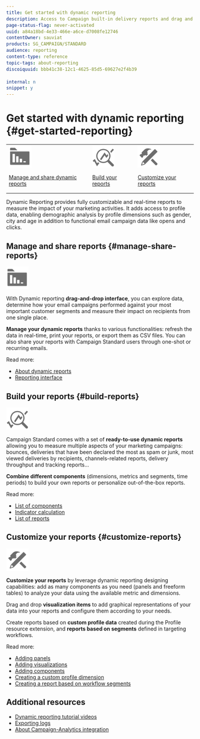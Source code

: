 ```yaml
---
title: Get started with dynamic reporting
description: Access to Campaign built-in delivery reports and drag and drop variables and dimensions to create new dynamic reports, and analyze the success of your campaigns.
page-status-flag: never-activated
uuid: a84a18bd-4e33-466e-a6ce-d7008fe12746
contentOwner: sauviat
products: SG_CAMPAIGN/STANDARD
audience: reporting
content-type: reference
topic-tags: about-reporting
discoiquuid: bbb41c38-12c1-4625-85d5-69627e2f4b39

internal: n
snippet: y
---
```


# Get started with dynamic reporting {#get-started-reporting}

<table>
<tr>
<td><img src="assets/do-not-localize/icon_manage.svg" width="60px"><p><a href="#manage-share-reports">Manage and share dynamic reports</a></p></td>
<td><img src="assets/do-not-localize/icon_build.svg" width="60px"><p><a href="#build-reports">Build your reports</a></p></td>
<td><img src="assets/do-not-localize/icon_customize.svg" width="60px"><p><a href="#customize-reports">Customize your reports</a></p></td></tr>
</table>

Dynamic Reporting provides fully customizable and real-time reports to measure the impact of your marketing activities. It adds access to profile data, enabling demographic analysis by profile dimensions such as gender, city and age in addition to functional email campaign data like opens and clicks.

## Manage and share reports {#manage-share-reports}

<img src="assets/do-not-localize/icon_manage.svg" width="60px">

With Dynamic reporting **drag-and-drop interface**, you can explore data, determine how your email campaigns performed against your most important customer segments and measure their impact on recipients from one single place.

**Manage your dynamic reports** thanks to various functionalities: refresh the data in real-time, print your reports, or export them as CSV files. You can also share your reports with Campaign Standard users through one-shot or recurring emails.

Read more:

* [About dynamic reports](../../reporting/using/about-dynamic-reports.md)
* [Reporting interface](../../reporting/using/reporting-interface.md)

## Build your reports {#build-reports}

<img src="assets/do-not-localize/icon_build.svg" width="60px">

Campaign Standard comes with a set of **ready-to-use dynamic reports** allowing you to measure multiple aspects of your marketing campaigns: bounces, deliveries that have been declared the most as spam or junk, most viewed deliveries by recipients, channels-related reports, delivery throughput  and tracking reports...

**Combine different components** (dimensions, metrics and segments, time periods) to build your own reports or personalize out-of-the-box reports.

Read more:

* [List of components](../../reporting/using/list-of-components-.md)
* [Indicator calculation](../../reporting/using/indicator-calculation.md)
* [List of reports](../../reporting/using/defining-the-report-period.md)

## Customize your reports {#customize-reports}

<img src="assets/do-not-localize/icon_customize.svg" width="60px">

**Customize your reports** by leverage dynamic reporting designing capabilities: add as many components as you need (panels and freeform tables) to analyze your data using the available metric and dimensions.

Drag and drop **visualization items** to add graphical representations of your data into your reports and configure them according to your needs.

Create reports based on **custom profile data** created during the Profile resource extension, and **reports based on segments** defined in targeting workflows.

Read more:

* [Adding panels](../../reporting/using/adding-panels.md)
* [Adding visualizations](../../reporting/using/adding-visualizations.md)
* [Adding components](../../reporting/using/adding-components.md)
* [Creating a custom profile dimension](../../reporting/using/creating-a-custom-profile-dimension.md)
* [Creating a report based on workflow segments](../../reporting/using/creating-a-report-workflow-segment.md)

## Additional resources

* [Dynamic reporting tutorial videos](https://docs.adobe.com/content/help/en/campaign-standard-learn/tutorials/reporting/exploring-reports.html)
* [Exporting logs](../../automating/using/exporting-logs.md)
* [About Campaign-Analytics integration](../../integrating/using/about-campaign-analytics-integration.md)